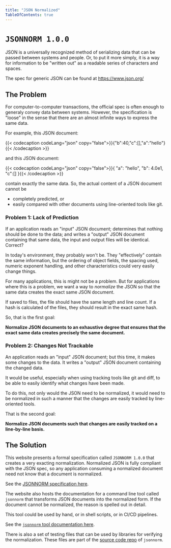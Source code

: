 ```yaml
---
title: "JSON Normalized"
TableOfContents: true
---
```

# `JSONNORM 1.0.0`

JSON is a universally recognized method of serializing data that can be
passed between systems and people. Or, to put it more simply, it is a way
for information to be "written out" as a readable series of characters and spaces.

The spec for generic JSON can be found at https://www.json.org/

## The Problem

For computer-to-computer transactions, the official spec is often enough to
generaly convey data between systems. However, the specification is "loose"
in the sense that there are an almost infinite ways to express the same data.

For example, this JSON document:

{{< codecaption codeLang="json" copy="false">}}{"b":40,"c":[],"a":"hello"}{{< /codecaption >}}

and this JSON document:

{{< codecaption codeLang="json" copy="false">}}{
    "a":   "hello",
    "b":     4.0e1,
    "c":[]
}{{< /codecaption >}}

contain exactly the same data. So, the actual content of a JSON document
cannot be

- completely predicted, or
- easily compared with other documents using line-oriented tools like git.

### Problem 1: Lack of Prediction

If an application reads an "input" JSON document; determines that nothing should be done
to the data; and writes a "output" JSON document containing that same data, the input
and output files will be identical. Correct?

In today's environment, they probably won't be. They "effectively" contain the
same information, but the ordering of object fields, the spacing used, numeric
exponent handling, and other characteristics could very easily change things.

For many applications, this is might not be a problem. But for applications where
this is a problem, we want a way to *normalize* the JSON so that the same data
creates the exact same JSON document.

If saved to files, the file should have the same length and line count. If a hash
is calculated of the files, they should result in the exact same hash.

So, that is the first goal:

**Normalize JSON documents to an exhaustive degree that ensures that the exact 
same data creates precisely the same document.**

### Problem 2: Changes Not Trackable

An application reads an "input" JSON document; but this time, it makes some 
changes to the data. It writes a "output" JSON document containing the changed 
data.

It would be useful, especially when using tracking tools like git and diff,
to be able to easily identify what changes have been made.

To do this, not only would the JSON need to be normalized, it would need to be
normalized in such a manner that the changes are easily tracked by line-oriented
tools.

That is the second goal:

**Normalize JSON documents such that changes are easily tracked on a 
line-by-line basis.**

## The Solution

This website presents a formal specification called `JSONNORM 1.0.0` that creates
a very exacting normalization. Normalized JSON is fully compliant
with the JSON spec, so any application consuming a normalized document need not
know that a document is normalized.

See the [JSONNORM specification here](/specification).

The website also hosts the documentation for a command line tool called
`jsonnorm` that transforms JSON documents into the normalized form. If the
document cannot be normalized, the reason is spelled out in detail.

This tool could be used by hand, or in shell scripts, or in CI/CD pipelines.

See the [`jsonnorm` tool documentation here](/tooldoc).

There is also a set of testing files that can be used by libraries for verifying
the normalization. These files are part of the [source code repo](tbd)
of `jsonnorm`.
